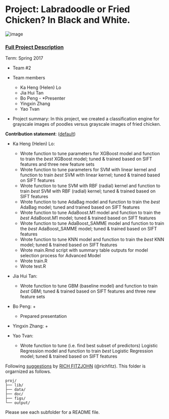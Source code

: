 # Project: Labradoodle or Fried Chicken? In Black and White. 
![image](figs/poodleKFC.jpg)

### [Full Project Description](doc/project3_desc.html)

Term: Spring 2017

+ Team #2
+ Team members
	+ Ka Heng (Helen) Lo
	+ Jia Hui Tan
	+ Bo Peng - *Presenter
	+ Yingxin Zhang
	+ Yao Tvan

+ Project summary: In this project, we created a classification engine for grayscale images of poodles versus grayscale images of fried chicken. 
	
**Contribution statement**: ([default](doc/a_note_on_contributions.md)) 
+ Ka Heng (Helen) Lo: 
	+ Wrote function to tune parameters for XGBoost model and function to train the *best* XGBoost model; tuned & trained based on SIFT features and three new feature sets 
	+ Wrote function to tune parameters for SVM with linear kernel and function to train *best* SVM with linear kernel; tuned & trained based on SIFT features 
	+ Wrote function to tune SVM with RBF (radial) kernel and function to train *best* SVM with RBF (radial) kernel; tuned & trained based on SIFT features
	+ Wrote function to tune AdaBag model and function to train the *best* AdaBag model; tuned and trained based on SIFT features
	+ Wrote function to tune AdaBoost.M1 model and function to train the *best* AdaBoost.M1 model; tuned & trained based on SIFT features
	+ Wrote function to tune AdaBoost_SAMME model and function to train the *best* AdaBoost_SAMME model; tuned & trained based on SIFT features
	+ Wrote function to tune KNN model and function to train the *best* KNN model; tuned & trained based on SIFT features
	+ Wrote main.Rmd script with summary table outputs for model selection process for Advanced Model
	+ Wrote train.R 
	+ Wrote test.R
	
+ Jia Hui Tan: 
	+ Wrote function to tune GBM (baseline model) and function to train *best* GBM; tuned & trained based on SIFT features and three new feature sets
+ Bo Peng: 
	+ 
	+ Prepared presentation
+ Yingxin Zhang: 
	+ 
+ Yao Tvan: 
	+ Wrote function to tune (i.e. find best subset of predictors) Logistic Regression model and function to train *best* Logistic Regression model; tuned & trained based on SIFT features 


Following [suggestions](http://nicercode.github.io/blog/2013-04-05-projects/) by [RICH FITZJOHN](http://nicercode.github.io/about/#Team) (@richfitz). This folder is orgarnized as follows.

```
proj/
├── lib/
├── data/
├── doc/
├── figs/
└── output/
```

Please see each subfolder for a README file.
